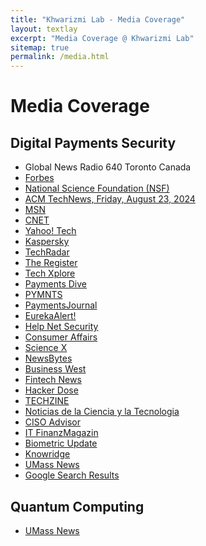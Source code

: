 ```yaml
---
title: "Khwarizmi Lab - Media Coverage"
layout: textlay
excerpt: "Media Coverage @ Khwarizmi Lab"
sitemap: true
permalink: /media.html
---
```


# Media Coverage

## Digital Payments Security
- Global News Radio 640 Toronto Canada
- <a href="https://www.forbes.com/sites/billhardekopf/2024/08/22/this-week-in-credit-card-news-people-using-cash-back-cards-to-help-during-tough-economy/" title="This Week In Credit Card News: Digital Wallets Can Allow Purchases with Stolen Credit Cards" target='_blank'>Forbes</a>
- <a href="https://www.youtube.com/watch?v=da-4BQukeQM" title="Digital wallets can allow purchases with stolen credit cards" target='_blank'>National Science Foundation (NSF)</a>
- <a href="https://technews.acm.org/archives.cfm?fo=2024-08-aug/aug-23-2024.html" title="A Loophole in Digital Wallet Security" target='_blank'>ACM TechNews, Friday, August 23, 2024</a>
- <a href="https://www.msn.com/en-us/money/personalfinance/digital-wallets-allow-for-the-use-of-stolen-credit-cards/ar-AA1p7TFh?ocid=finance-verthp-feeds" title="Digital wallets allow for the use of stolen credit cards" target='_blank'>MSN</a>
- <a href="https://www.cnet.com/personal-finance/credit-cards/advice/are-digital-wallets-safe-heres-how-to-protect-your-financial-information-in-2024/" title="Are Digital Wallets Safe? Here's How to Protect Your Financial Information in 2024" target='_blank'>CNET</a>
- <a href="https://www.yahoo.com/tech/digital-wallets-allow-stolen-credit-154400551.html" title="Digital wallets allow for the use of stolen credit cards" target='_blank'>Yahoo! Tech</a>
- <a href="https://www.linkedin.com/feed/update/urn:li:activity:7233569312542728192/" title="💳 Digital wallets can enable cybercriminals to make purchases with stolen credit cards" target='_blank'>Kaspersky</a>
- <a href="https://www.techradar.com/pro/digital-wallets-allow-for-the-use-of-stolen-credit-cards" title="Digital wallets allow for the use of stolen credit cards" target='_blank'>TechRadar</a>
- <a href="https://www.theregister.com/2024/08/20/digital_wallets_simplify_fraud/" title="Digital wallets can allow purchases with stolen credit cards" target='_blank'>The Register</a>
- <a href="https://techxplore.com/news/2024-08-reveals-loophole-digital-wallet-rightful.html" title="Digital wallets can allow purchases with stolen credit cards" target='_blank'>Tech Xplore</a>
- <a href="https://www.paymentsdive.com/news/academics-question-digital-wallet-security/726008/" title="Academics question digital wallet security" target='_blank'>Payments Dive</a>
- <a href="https://www.pymnts.com/mobile-wallets/2024/5-emerging-security-imperatives-for-digital-wallets/" title="5 Emerging Security Imperatives for Digital Wallets" target='_blank'>PYMNTS</a>
- <a href='https://www.paymentsjournal.com/researchers-uncover-security-issues-in-digital-wallets/' target='_blank' title="Researchers Uncover Security Issues in Digital Wallets">PaymentsJournal</a>
- <a href="https://www.eurekalert.org/news-releases/1054622" title="Digital wallets can allow purchases with stolen credit cards" target='_blank'>EurekaAlert!</a>
- <a href="https://www.helpnetsecurity.com/2024/08/19/digital-wallet-stolen-card/" title="Stolen, locked payment cards can be used with digital wallet apps" target='_blank'>Help Net Security</a>
- <a href="https://www.consumeraffairs.com/news/study-the-safety-of-applepay-and-googlepay-called-into-question-091624.html" title="Study: The safety of ApplePay and GooglePay called into question" target='_blank'>Consumer Affairs</a>
- <a href="https://sciencex.com/news/2024-08-week-japanese-ancestry-loophole-digital.html" title="Best of Last Week—Japanese ancestry challenged, loophole in digital wallets, using AI to diagnose genetic disease" target='_blank'>Science X</a>
- <a href="https://www.newsbytesapp.com/news/science/hackers-can-use-stolen-credit-card-details-on-digital-wallets/story" title="Security flaw allows stolen credit card use on digital wallets" target='_blank'>NewsBytes</a>
- <a href="https://businesswest.com/blog/new-study-reveals-loophole-in-digital-wallet-security/" title="New Study Reveals Loophole in Digital Wallet Security" target='_blank'>Business West</a>
- <a href='https://www.fintechnews.org/researchers-uncover-security-issues-in-digital-wallets/' target='_blank' title="Researchers uncover security issues in Digital Wallets">Fintech News</a>
- <a href='https://hackerdose.com/news/digital-wallet-loophole-shop-for-free/' target='_blank' title="Digital Wallet Loophole Allows Criminals to Shop for Free with Locked Cards">Hacker Dose</a>
- <a href='https://www.techzine.eu/news/security/123571/digital-wallets-susceptible-to-stolen-credit-card-fraud/' target='_blank' title='Digital wallets susceptible to stolen credit card fraud'>TECHZINE</a>
- <a href='https://noticiasdelaciencia.com/art/51688/descubren-puntos-debiles-en-la-seguridad-de-monederos-electronicos' target='_blank' title='Descubren puntos débiles en la seguridad de monederos electrónicos'>Noticias de la Ciencia y la Tecnologia</a>
- <a href='https://www.cisoadvisor.com.br/cartao-bloqueado-pode-funcionar-em-carteiras-digitais/' target='_blank' title='Cartão bloqueado pode funcionar em carteiras digitais'>CISO Advisor</a>
- <a href='https://www.it-finanzmagazin.de/sicherheitsluecken-in-digitalen-wallets-betrug-mit-fremden-karten-moeglich-214928/' target='_blank' title='Sicherheitslücken in digitalen Wallets -- Betrug mit fremden Karten möglich'>IT FinanzMagazin</a>
- <a href='https://www.biometricupdate.com/202408/are-digital-wallets-safe-new-research-says-no' target='_blank' title="Are digital wallets safe? New research says'no'">Biometric Update</a>
- <a href='https://knowridge.com/2024/08/scientists-find-security-flaw-in-digital-wallets-your-cards-could-be-at-risk/' target='_blank' title='Scientists find security flaw in digital wallets: Your cards could be at risk'>Knowridge</a>
- <a href="https://www.umass.edu/news/article/new-study-reveals-loophole-digital-wallet-security-even-if-rightful-cardholder-doesnt" title="New Study Reveals Loophole in Digital Wallet Security—Even If Rightful Cardholder Doesn't Use a Digital Wallet" target='_blank'>UMass News</a> 
- <a href="https://www.google.com/search?q=digital+wallets+stolen+cards+research+news" target='_blank'>Google Search Results</a> 

## Quantum Computing
- <a href="https://www.umass.edu/news/article/umass-amherst-researchers-join-26-million-quantum-computing-effort-build-internet" title="UMass Amherst Researchers Join $26 Million Quantum Computing Effort to Build Internet of the Future" target='_blank'>UMass News</a>